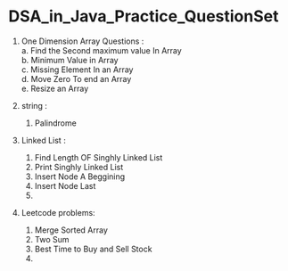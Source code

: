 # DSA_in_Java_Practice_QuestionSet
1. One Dimension Array Questions :<br>
   a. Find the Second maximum value In Array<br>
   b. Minimum Value in Array<br>
   c. Missing Element In an Array<br>
   d. Move Zero To end an Array<br>
   e. Resize an Array<br>

2. string :<br>
    1. Palindrome
3. Linked List :<br>
   1. Find Length OF Singhly Linked List
   2. Print Singhly Linked List
   3. Insert Node A Beggining
   4. Insert Node Last
   5. 
4. Leetcode problems: <br>
   1. Merge Sorted Array
   2. Two Sum
   3. Best Time to Buy and Sell Stock
   4. 

